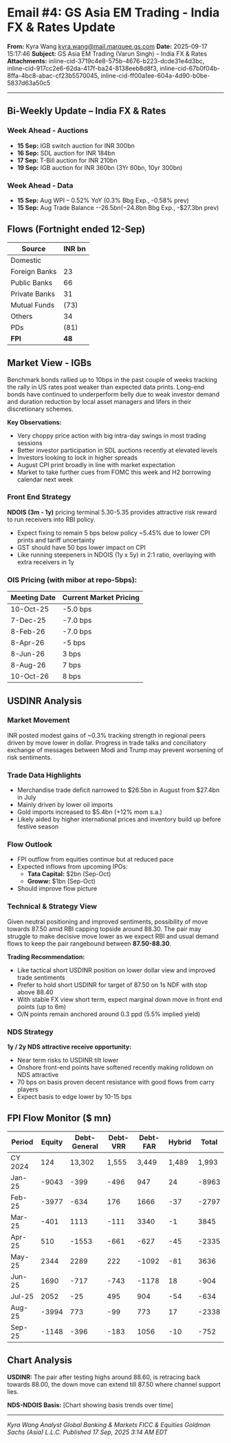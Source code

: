 # Email #4: GS Asia EM Trading - India FX & Rates Update

**From:** Kyra Wang <kyra.wang@mail.marquee.gs.com>
**Date:** 2025-09-17 15:17:46
**Subject:** GS Asia EM Trading (Varun Singh) – India FX & Rates
**Attachments:** inline-cid-3719c4e8-575b-4676-b223-dcde31e4d3bc, inline-cid-917cc2e6-62da-417f-ba24-8138eeb8d8f3, inline-cid-67b0f04b-8ffa-4bc8-abac-cf23b5570045, inline-cid-ff00a1ee-604a-4d90-b0be-5837d63a50c5

---

## Bi-Weekly Update – India FX & Rates

### Week Ahead - Auctions
- **15 Sep:** IGB switch auction for INR 300bn
- **16 Sep:** SDL auction for INR 184bn
- **17 Sep:** T-Bill auction for INR 210bn
- **19 Sep:** IGB auction for INR 360bn (3Yr 60bn, 10yr 300bn)

### Week Ahead - Data
- **15 Sep:** Aug WPI – 0.52% YoY (0.3% Bbg Exp., -0.58% prev)
- **15 Sep:** Aug Trade Balance --$26.5bn (-$24.8bn Bbg Exp., -$27.3bn prev)

## Flows (Fortnight ended 12-Sep)
| Source | INR bn |
|--------|--------|
| Domestic | |
| Foreign Banks | 23 |
| Public Banks | 66 |
| Private Banks | 31 |
| Mutual Funds | (73) |
| Others | 34 |
| PDs | (81) |
| **FPI** | **48** |

## Market View - IGBs

Benchmark bonds rallied up to 10bps in the past couple of weeks tracking the rally in US rates post weaker than expected data prints. Long-end bonds have continued to underperform belly due to weak investor demand and duration reduction by local asset managers and lifers in their discretionary schemes.

**Key Observations:**
- Very choppy price action with big intra-day swings in most trading sessions
- Better investor participation in SDL auctions recently at elevated levels
- Investors looking to lock in higher spreads
- August CPI print broadly in line with market expectation
- Market to take further cues from FOMC this week and H2 borrowing calendar next week

### Front End Strategy
**NDOIS (3m - 1y)** pricing terminal 5.30-5.35 provides attractive risk reward to run receivers into RBI policy.
- Expect fixing to remain 5 bps below policy ~5.45% due to lower CPI prints and tariff uncertainty
- GST should have 50 bps lower impact on CPI
- Like running steepeners in NDOIS (1y x 5y) in 2:1 ratio, overlaying with extra receivers in 1y

### OIS Pricing (with mibor at repo-5bps):
| Meeting Date | Current Market Pricing |
|--------------|----------------------|
| 10-Oct-25 | -5.0 bps |
| 7-Dec-25 | -7.0 bps |
| 8-Feb-26 | -7.0 bps |
| 8-Apr-26 | -5 bps |
| 8-Jun-26 | 3 bps |
| 8-Aug-26 | 7 bps |
| 10-Oct-26 | 8 bps |

## USDINR Analysis

### Market Movement
INR posted modest gains of ~0.3% tracking strength in regional peers driven by move lower in dollar. Progress in trade talks and conciliatory exchange of messages between Modi and Trump may prevent worsening of risk sentiments.

### Trade Data Highlights
- Merchandise trade deficit narrowed to $26.5bn in August from $27.4bn in July
- Mainly driven by lower oil imports
- Gold imports increased to $5.4bn (+12% mom s.a.)
- Likely aided by higher international prices and inventory build up before festive season

### Flow Outlook
- FPI outflow from equities continue but at reduced pace
- Expected inflows from upcoming IPOs:
  - **Tata Capital:** $2bn (Sep-Oct)
  - **Groww:** $1bn (Sep-Oct)
- Should improve flow picture

### Technical & Strategy View
Given neutral positioning and improved sentiments, possibility of move towards 87.50 amid RBI capping topside around 88.30. The pair may struggle to make decisive move lower as we expect RBI and usual demand flows to keep the pair rangebound between **87.50-88.30**.

**Trading Recommendation:**
- Like tactical short USDINR position on lower dollar view and improved trade sentiments
- Prefer to hold short USDINR for target of 87.50 on 1s NDF with stop above 88.40
- With stable FX view short term, expect marginal down move in front end points (up to 6m)
- O/N points remain anchored around 0.3 ppd (5.5% implied yield)

### NDS Strategy
**1y / 2y NDS attractive receive opportunity:**
- Near term risks to USDINR tilt lower
- Onshore front-end points have softened recently making rolldown on NDS attractive
- 70 bps on basis proven decent resistance with good flows from carry players
- Expect basis to edge lower by 10-15 bps

## FPI Flow Monitor ($ mn)
| Period | Equity | Debt-General | Debt-VRR | Debt-FAR | Hybrid | Total |
|--------|--------|--------------|----------|----------|--------|-------|
| CY 2024 | 124 | 13,302 | 1,555 | 3,449 | 1,489 | 1,993 |
| Jan-25 | -9043 | -399 | -496 | 947 | 24 | -8963 |
| Feb-25 | -3977 | -634 | 176 | 1666 | -37 | -2797 |
| Mar-25 | -401 | 1113 | -111 | 3340 | -1 | 3845 |
| Apr-25 | 510 | -1553 | -661 | -627 | -45 | -2335 |
| May-25 | 2344 | 2289 | 222 | -1092 | -81 | 3636 |
| Jun-25 | 1690 | -717 | -743 | -1178 | 18 | -904 |
| Jul-25 | 2052 | -25 | 495 | 904 | -54 | -634 |
| Aug-25 | -3994 | 773 | -99 | 773 | 17 | -2338 |
| Sep-25 | -1148 | -396 | -183 | 1056 | -10 | -752 |

## Chart Analysis

**USDINR:** The pair after testing highs around 88.60, is retracing back towards 88.00, the down move can extend till 87.50 where channel support lies.

**NDS-NDOIS Basis:** [Chart showing basis trends over time]

---

*Kyra Wang*
*Analyst*
*Global Banking & Markets*
*FICC & Equities*
*Goldman Sachs (Asia) L.L.C.*
*Published 17 Sep, 2025 3:14 AM EDT*